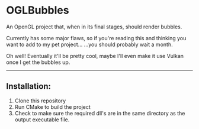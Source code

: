 # OGLBubbles
An OpenGL project that, when in its final stages, should render bubbles.

Currently has some major flaws, so if you're reading this and thinking you want to add to my pet project...
...you should probably wait a month.

Oh well! Eventually it'll be pretty cool, maybe I'll even make it use Vulkan once I get the bubbles up.

------------------------------------------------------------------------------------------------------------
Installation:
------------------------------------------------------------------------------------------------------------
1. Clone this repository
2. Run CMake to build the project
3. Check to make sure the required dll's are in the same directory as the output executable file.
